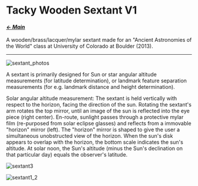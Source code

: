 # Tacky Wooden Sextant V1

#### _[&larr; Main](index.md)_

A wooden/brass/lacquer/mylar sextant made for an "Ancient Astronomies of the World" class at University of Colorado at Boulder (2013).

---

![sextant_photos](https://github.com/user-attachments/assets/ec5bf9c6-dd60-4982-b582-adb192de8350)

A sextant is primarily designed for Sun or star angular altitude measurements (for latitude determination), or landmark feature separation measurements (for e.g. landmark distance and height determination).

Solar angular altitude measurement:
The sextant is held vertically with respect to the horizon, facing the direction of the sun. Rotating the sextant's arm rotates the top mirror, until an image of the sun is reflected into the eye piece (right center). En-route, sunlight passes through a protective mylar film (re-purposed from solar eclipse glasses) and reflects from a immovable "horizon" mirror (left). The "horizon" mirror is shaped to give the user a simultaneous unobstructed view of the horizon. When the sun's disk appears to overlap with the horizon, the bottom scale indicates the sun's altitude. At solar noon, the Sun's altitude (minus the Sun's declination on that particular day) equals the observer's latitude.

![sextant3](https://github.com/user-attachments/assets/257a114a-067f-4667-9c18-8c9fdcbd4833)

![sextant1_2](https://github.com/user-attachments/assets/c7e733c4-6a2c-42f3-9ef4-337279f99da3)

